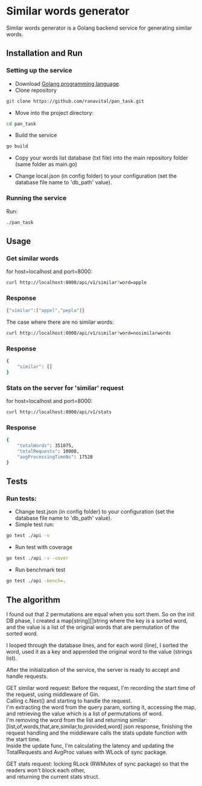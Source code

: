 # Similar words generator

Similar words generator is a Golang backend service for generating similar words.

## Installation and Run
### Setting up the service
* Download [Golang programming language](https://go.dev/doc/install).
* Clone repository
```bash
git clone https://github.com/ranavital/pan_task.git
```

* Move into the project directory:
```bash
cd pan_task
```

* Build the service
```bash
go build
```

* Copy your words list database (txt file) into the main repository folder (same folder as main.go)

* Change local.json (in config folder) to your configuration (set the database file name to 'db_path' value).


### Running the service
Run:
```bash
./pan_task
```


## Usage
### Get similar words
for host=localhost and port=8000:
```bash
curl http://localhost:8000/api/v1/similar?word=apple
```
### Response
```bash
{"similar":["appel","pepla"]}
```
The case where there are no similar words:
```bash
curl http://localhost:8000/api/v1/similar?word=nosimilarwords
```
### Response
```bash
{
    "similar": []
}
```
### Stats on the server for 'similar' request
for host=localhost and port=8000:
```bash
curl http://localhost:8000/api/v1/stats
```
### Response
```bash
{
    "totalWords": 351075,
    "totalRequests": 10000,
    "avgProcessingTimeNs": 17528
}
```

## Tests
### Run tests:
* Change test.json (in config folder) to your configuration (set the database file name to 'db_path' value).
* Simple test run:
```bash
go test ./api -v
```
* Run test with coverage
```bash
go test ./api -v -cover
```
* Run benchmark test
```bash
go test ./api -bench=.
```

## The algorithm
I found out that 2 permutations are equal when you sort them. So on the init DB phase, I created a map[string][]string where the key is a sorted word, and the value is a list of the original words that are permutation of the sorted word.

I looped through the database lines, and for each word (line), I sorted the word, used it as a key and appended the original word to the value (strings list).  

After the initialization of the service, the server is ready to accept and handle requests.

GET similar word request: Before the request, I'm recording the start time of the request, using middleware of Gin.  
Calling c.Next() and starting to handle the request.  
I'm extracting the word from the query param, sorting it, accessing the map, and retrieving the value which is a list of permutations of word.  
I'm removing the word from the list and returning similar:[list,of,words,that,are,similar,to,provided,word] json response, finishing the request handling and the middleware calls the stats update function with the start time.  
Inside the update func, I'm calculating the latency and updating the TotalRequests and AvgProc values with WLock of sync package.

GET stats request: locking RLock (RWMutex of sync package) so that the readers won't block each other,  
and returning the current stats struct.